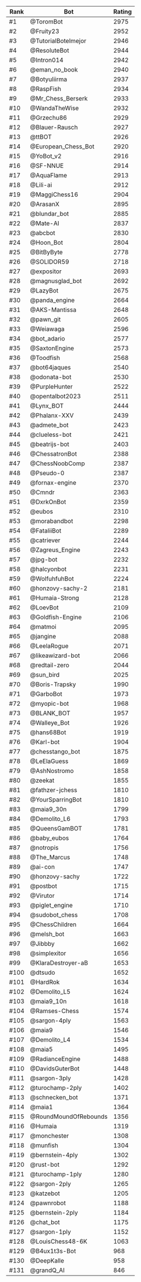 Rank|Bot|Rating
---|---|---
#1|@ToromBot|2975
#2|@Fruity23|2952
#3|@TutorialBotelmejor|2946
#4|@ResoluteBot|2944
#5|@Intron014|2942
#6|@eman_no_book|2940
#7|@Botyuliirma|2937
#8|@RaspFish|2934
#9|@Mr_Chess_Berserk|2933
#10|@WandaTheWise|2932
#11|@Grzechu86|2929
#12|@Blauer-Rausch|2927
#13|@ttBOT|2926
#14|@European_Chess_Bot|2920
#15|@YoBot_v2|2916
#16|@SF-NNUE|2914
#17|@AquaFlame|2913
#18|@Lili-ai|2912
#19|@MaggiChess16|2904
#20|@ArasanX|2895
#21|@blundar_bot|2885
#22|@Mate-AI|2837
#23|@abcbot|2830
#24|@Hoon_Bot|2804
#25|@BitByByte|2778
#26|@SOLIDOR59|2718
#27|@expositor|2693
#28|@magnusglad_bot|2692
#29|@LazyBot|2675
#30|@panda_engine|2664
#31|@AKS-Mantissa|2648
#32|@pawn_git|2605
#33|@Weiawaga|2596
#34|@bot_adario|2577
#35|@SaxtonEngine|2573
#36|@Toodfish|2568
#37|@bot64jaques|2540
#38|@odonata-bot|2530
#39|@PurpleHunter|2522
#40|@opentalbot2023|2511
#41|@Lynx_BOT|2444
#42|@Phalanx-XXV|2439
#43|@admete_bot|2423
#44|@clueless-bot|2421
#45|@beatrijs-bot|2403
#46|@ChessatronBot|2388
#47|@ChessNoobComp|2387
#48|@Pseudo-0|2387
#49|@fornax-engine|2370
#50|@Cmndr|2363
#51|@DxrkOnBot|2359
#52|@eubos|2310
#53|@morabandbot|2298
#54|@FataliiBot|2289
#55|@catriever|2244
#56|@Zagreus_Engine|2243
#57|@jpg-bot|2232
#58|@halcyonbot|2231
#59|@WolfuhfuhBot|2224
#60|@honzovy-sachy-2|2181
#61|@Humaia-Strong|2128
#62|@LoevBot|2109
#63|@Goldfish-Engine|2106
#64|@matmoi|2095
#65|@jangine|2088
#66|@LeelaRogue|2071
#67|@likeawizard-bot|2066
#68|@redtail-zero|2044
#69|@sun_bird|2025
#70|@Boris-Trapsky|1990
#71|@GarboBot|1973
#72|@myopic-bot|1968
#73|@BLANK_BOT|1957
#74|@Walleye_Bot|1926
#75|@hans68Bot|1919
#76|@Karl-bot|1904
#77|@chesstango_bot|1875
#78|@LeElaGuess|1869
#79|@AshNostromo|1858
#80|@zeekat|1855
#81|@fathzer-jchess|1810
#82|@YourSparringBot|1810
#83|@maia9_30n|1799
#84|@Demolito_L6|1793
#85|@QueensGamBOT|1781
#86|@baby_eubos|1764
#87|@notropis|1756
#88|@The_Marcus|1748
#89|@ai-con|1747
#90|@honzovy-sachy|1722
#91|@postbot|1715
#92|@Virutor|1714
#93|@piglet_engine|1710
#94|@sudobot_chess|1708
#95|@ChessChildren|1664
#96|@melsh_bot|1663
#97|@Jibbby|1662
#98|@simplexitor|1656
#99|@KlaraDestroyer-aB|1653
#100|@dtsudo|1652
#101|@HardRok|1634
#102|@Demolito_L5|1624
#103|@maia9_10n|1618
#104|@Ramses-Chess|1574
#105|@sargon-4ply|1563
#106|@maia9|1546
#107|@Demolito_L4|1534
#108|@maia5|1495
#109|@RadianceEngine|1488
#110|@DavidsGuterBot|1448
#111|@sargon-3ply|1428
#112|@turochamp-2ply|1402
#113|@schnecken_bot|1371
#114|@maia1|1364
#115|@RoundMoundOfRebounds|1356
#116|@Humaia|1319
#117|@monchester|1308
#118|@munfish|1304
#119|@bernstein-4ply|1302
#120|@rust-bot|1292
#121|@turochamp-1ply|1280
#122|@sargon-2ply|1265
#123|@katzebot|1205
#124|@pawnrobot|1188
#125|@bernstein-2ply|1184
#126|@chat_bot|1175
#127|@sargon-1ply|1152
#128|@LouisChess48-6K|1063
#129|@B4ux1t3s-Bot|968
#130|@DeepKalle|958
#131|@grandQ_AI|846
